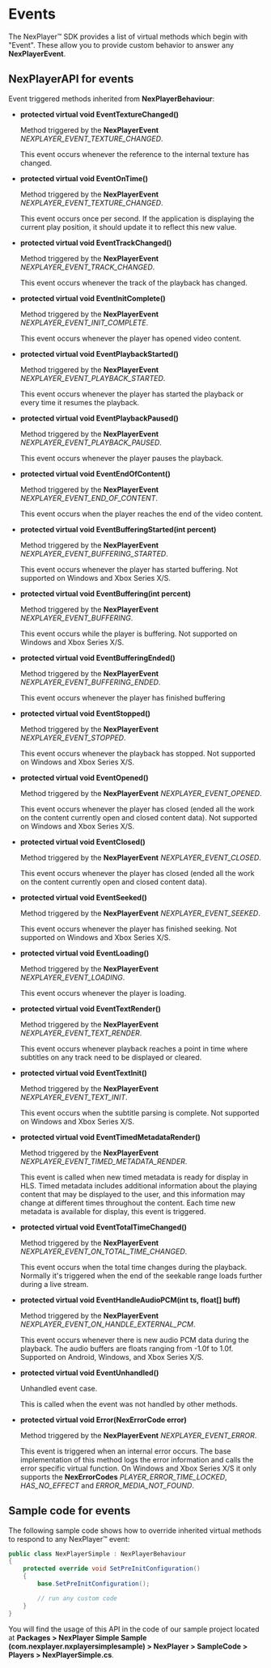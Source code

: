 # Events

The NexPlayer™ SDK provides a list of virtual methods which begin with "Event". These allow you to provide custom behavior to answer any **NexPlayerEvent**.

## NexPlayerAPI for events

Event triggered methods inherited from **NexPlayerBehaviour**:

- **protected virtual void EventTextureChanged()**

    Method triggered by the **NexPlayerEvent** *NEXPLAYER_EVENT_TEXTURE_CHANGED*.
    
    This event occurs whenever the reference to the internal texture has changed.

- **protected virtual void EventOnTime()**

    Method triggered by the **NexPlayerEvent** *NEXPLAYER_EVENT_TEXTURE_CHANGED*.
    
    This event occurs once per second. If the application is displaying the current play position, it should update it to reflect this new value.

- **protected virtual void EventTrackChanged()**

    Method triggered by the **NexPlayerEvent** *NEXPLAYER_EVENT_TRACK_CHANGED*.
    
    This event occurs whenever the track of the playback has changed.

- **protected virtual void EventInitComplete()**

    Method triggered by the **NexPlayerEvent** *NEXPLAYER_EVENT_INIT_COMPLETE*.
    
    This event occurs whenever the player has opened video content.

- **protected virtual void EventPlaybackStarted()**

    Method triggered by the **NexPlayerEvent** *NEXPLAYER_EVENT_PLAYBACK_STARTED*.
    
    This event occurs whenever the player has started the playback or every time it resumes the playback.

- **protected virtual void EventPlaybackPaused()**

    Method triggered by the **NexPlayerEvent** *NEXPLAYER_EVENT_PLAYBACK_PAUSED*.
    
    This event occurs whenever the player pauses the playback.

- **protected virtual void EventEndOfContent()**

    Method triggered by the **NexPlayerEvent** *NEXPLAYER_EVENT_END_OF_CONTENT*.
    
    This event occurs when the player reaches the end of the video content.

- **protected virtual void EventBufferingStarted(int percent)**

    Method triggered by the **NexPlayerEvent** *NEXPLAYER_EVENT_BUFFERING_STARTED*.
    
    This event occurs whenever the player has started buffering. Not supported on Windows and Xbox Series X/S.

- **protected virtual void EventBuffering(int percent)**
    
    Method triggered by the **NexPlayerEvent** *NEXPLAYER_EVENT_BUFFERING*.
    
    This event occurs while the player is buffering. Not supported on Windows and Xbox Series X/S.

- **protected virtual void EventBufferingEnded()**

    Method triggered by the **NexPlayerEvent** *NEXPLAYER_EVENT_BUFFERING_ENDED*.
    
    This event occurs whenever the player has finished buffering

- **protected virtual void EventStopped()**

    Method triggered by the **NexPlayerEvent** *NEXPLAYER_EVENT_STOPPED*.
    
    This event occurs whenever the playback has stopped. Not supported on Windows and Xbox Series X/S.

- **protected virtual void EventOpened()**

    Method triggered by the **NexPlayerEvent** *NEXPLAYER_EVENT_OPENED*.
    
    This event occurs whenever the player has closed (ended all the work on the content currently open and closed content data). Not supported on Windows and Xbox Series X/S.

- **protected virtual void EventClosed()**

    Method triggered by the **NexPlayerEvent** *NEXPLAYER_EVENT_CLOSED*.
    
    This event occurs whenever the player has closed (ended all the work on the content currently open and closed content data).

- **protected virtual void EventSeeked()**

    Method triggered by the **NexPlayerEvent** *NEXPLAYER_EVENT_SEEKED*.
    
    This event occurs whenever the player has finished seeking. Not supported on Windows and Xbox Series X/S.

- **protected virtual void EventLoading()**

    Method triggered by the **NexPlayerEvent** *NEXPLAYER_EVENT_LOADING*.
    
    This event occurs whenever the player is loading.

- **protected virtual void EventTextRender()**

    Method triggered by the **NexPlayerEvent** *NEXPLAYER_EVENT_TEXT_RENDER*.
    
    This event occurs whenever playback reaches a point in time where subtitles on any track need to be displayed or cleared.

- **protected virtual void EventTextInit()**

    Method triggered by the **NexPlayerEvent** *NEXPLAYER_EVENT_TEXT_INIT*.
    
    This event occurs when the subtitle parsing is complete. Not supported on Windows and Xbox Series X/S.

- **protected virtual void EventTimedMetadataRender()**

    Method triggered by the **NexPlayerEvent** *NEXPLAYER_EVENT_TIMED_METADATA_RENDER*.
    
    This event is called when new timed metadata is ready for display in HLS. Timed metadata includes additional information about the playing content that may be displayed to the user, and this information may change at different times throughout the content. Each time new metadata is available for display, this event is triggered.

- **protected virtual void EventTotalTimeChanged()**

    Method triggered by the **NexPlayerEvent** *NEXPLAYER_EVENT_ON_TOTAL_TIME_CHANGED*.
    
    This event occurs when the total time changes during the playback. Normally it's triggered when the end of the seekable range loads further during a live stream.

- **protected virtual void EventHandleAudioPCM(int ts, float[] buff)**

    Method triggered by the **NexPlayerEvent** *NEXPLAYER_EVENT_ON_HANDLE_EXTERNAL_PCM*.
    
    This event occurs whenever there is new audio PCM data during the playback. The audio buffers are floats ranging from -1.0f to 1.0f. Supported on Android, Windows, and Xbox Series X/S.

- **protected virtual void EventUnhandled()**

    Unhandled event case.
    
    This is called when the event was not handled by other methods.

- **protected virtual void Error(NexErrorCode error)**

    Method triggered by the **NexPlayerEvent** *NEXPLAYER_EVENT_ERROR*.
    
    This event is triggered when an internal error occurs. The base implementation of this method logs the error information and calls the error specific virtual function. On Windows and Xbox Series X/S it only supports the **NexErrorCodes** *PLAYER_ERROR_TIME_LOCKED*, *HAS_NO_EFFECT* and *ERROR_MEDIA_NOT_FOUND*.


## Sample code for events

The following sample code shows how to override inherited virtual methods to respond to any NexPlayer™ event:

```csharp
public class NexPlayerSimple : NexPlayerBehaviour
{
    protected override void SetPreInitConfiguration()
    {
        base.SetPreInitConfiguration();

        // run any custom code
    }
}

```
You will find the usage of this API in the code of our sample project located at **Packages > NexPlayer Simple Sample (com.nexplayer.nxplayersimplesample) > NexPlayer > SampleCode > Players > NexPlayerSimple.cs**.